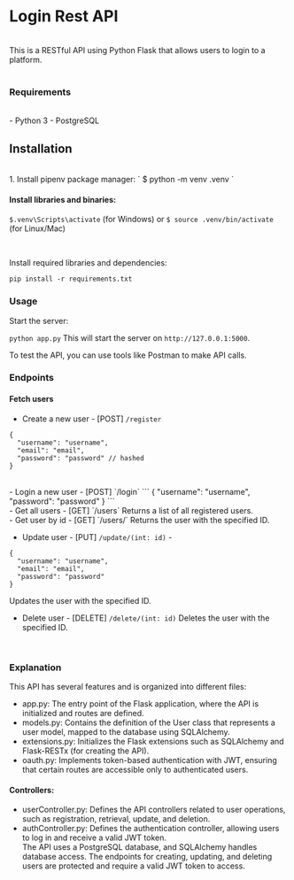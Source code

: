 # Login Rest API
<br>
This is a RESTful API using Python Flask that allows users to login to a platform.
<br><br>

### Requirements
<br>
- Python 3
- PostgreSQL

<br>

## Installation
<br>
1. Install pipenv package manager:
` $ python -m venv .venv `
<br>

#### Install libraries and binaries:
`$.venv\Scripts\activate` (for Windows)
or
`$ source .venv/bin/activate` (for Linux/Mac)

<br>

Install required libraries and dependencies:
```
pip install -r requirements.txt
```

### Usage

Start the server:

`python app.py` 
This will start the server on `http://127.0.0.1:5000`.

To test the API, you can use tools like Postman to make API calls.

### Endpoints

#### Fetch users

- Create a new user - [POST] `/register` 
```
{
  "username": "username",
  "email": "email",
  "password": "password" // hashed
}
```
<br>
- Login a new user - [POST] `/login`
```
{
  "username": "username",
  "password": "password"
}
```
<br>
- Get all users - [GET] `/users`
Returns a list of all registered users.
<br>
- Get user by id - [GET] `/users/<id: int>`
Returns the user with the specified ID.
<br>

- Update user - [PUT] `/update/(int: id)` - 
```
{
  "username": "username",
  "email": "email",
  "password": "password"
}
```
Updates the user with the specified ID.
<br>

- Delete user - [DELETE] `/delete/(int: id)` 
Deletes the user with the specified ID.

<br>

### Explanation
This API has several features and is organized into different files:

- app.py: The entry point of the Flask application, where the API is initialized and routes are defined.
- models.py: Contains the definition of the User class that represents a user model, mapped to the database using SQLAlchemy.
- extensions.py: Initializes the Flask extensions such as SQLAlchemy and Flask-RESTx (for creating the API).
- oauth.py: Implements token-based authentication with JWT, ensuring that certain routes are accessible only to authenticated users.
#### Controllers:
- userController.py: Defines the API controllers related to user operations, such as registration, retrieval, update, and deletion.
- authController.py: Defines the authentication controller, allowing users to log in and receive a valid JWT token.
  <br>
The API uses a PostgreSQL database, and SQLAlchemy handles database access. The endpoints for creating, updating, and deleting users are protected and require a valid JWT token to access.
